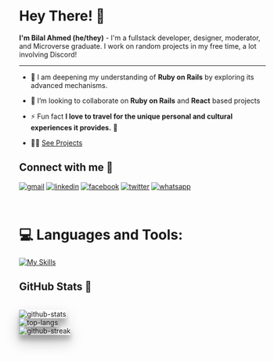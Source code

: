 # Hey There! 👋
**I'm Bilal Ahmed (he/they)** - I'm a fullstack developer, designer, moderator, and Microverse graduate. I work on random projects in my free time, a lot involving Discord!
<br>
<hr>

- 🌱 I am deepening my understanding of **Ruby on Rails** by exploring its advanced mechanisms.

- 👯 I’m looking to collaborate on **Ruby on Rails** and **React** based projects

- ⚡ Fun fact **I love to travel for the unique personal and cultural experiences it provides.** 💭

- 👨‍💻  <a href="https://bilalrajput09.github.io/portfolio_fullstack/">See Projects</a>

## Connect with me 🤝

<a href="mailto:ranabilalrajput09@gmail.com"><img src='https://img.shields.io/badge/Gmail-D14836?style=for-the-badge&logo=gmail&logoColor=white' alt="gmail" /></a>
<a href='https://www.linkedin.com/in/bilal-ahmed-18b12019a/'><img src='https://img.shields.io/badge/LinkedIn-0077B5?style=for-the-badge&logo=linkedin&logoColor=white' alt="linkedin" /></a>
<a href='https://www.facebook.com/sweet.apple.bilal1213986'><img src='https://img.shields.io/badge/Facebook-1877F2?style=for-the-badge&logo=facebook&logoColor=white' alt="facebook"/></a>
<a href='https://twitter.com/belal9266'><img src='https://img.shields.io/badge/Twitter-1DA1F2?style=for-the-badge&logo=twitter&logoColor=white' alt="twitter" /></a>
<a href='https://api.whatsapp.com/send?phone=923013926220'><img src='https://img.shields.io/badge/WhatsApp-25D366?style=for-the-badge&logo=whatsapp&logoColor=white' alt="whatsapp" /></a>

</br>

# 💻 Languages and Tools:


[![My Skills](https://skills.thijs.gg/icons?i=js,html,css,wasm,figma,react,redux,ruby,babel,bash,cpp,git,github,heroku,ai,jest,mysql,netlify,postgres,postman,rails,regex,sqlite,vscode,bootstrap,sass,webpack,eslint 
)](https://skills.thijs.gg)

   

## GitHub Stats 🚀

</br>

<img src="https://github-readme-stats.vercel.app/api?username=bilalrajput09&theme=transparent&hide_rank=false&show_icons=true&include_all_commits=true&count_private=true&title_color=FF6347&text_color=7D5EA9&icon_color=FF6347&border_color=7D5EA9&border_radius=10" alt="github-stats" style=" box-shadow: 0 14px 28px rgba(0,0,0,0.25), 0 10px 10px rgba(0,0,0,0.22);" />

</br>
<img src="https://github-readme-stats.vercel.app/api/top-langs/?username=bilalrajput09&theme=transparent&langs_count=10&layout=compact&title_color=FF6347&text_color=7D5EA9&custom_title=Most%20Used%20Languages&border_color=7D5EA8&border_radius=10&" alt="top-langs" style=" box-shadow: 0 14px 28px rgba(0,0,0,0.25), 0 10px 10px rgba(0,0,0,0.22);" />

</br>

<img src="https://github-readme-streak-stats.herokuapp.com?user=bilalrajput09&theme=transparent&border_radius=10&ring=FF6347&fire=FF6347&currStreakNum=FF6347&currStreakLabel=7D5EA9&sideNums=7D5EA9&sideLabels=7D5EA2&dates=FF6347D6&border=7D5EA9" alt="github-streak" style=" box-shadow: 0 14px 28px rgba(0,0,0,0.25), 0 10px 10px rgba(0,0,0,0.22);"/>

</br>
